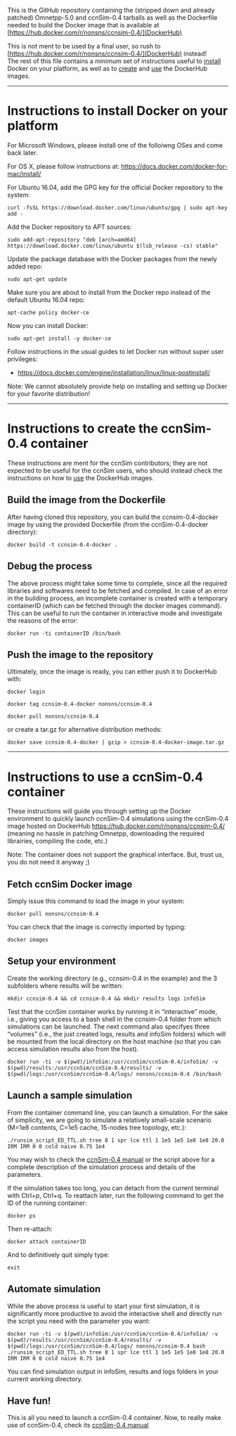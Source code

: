This is the GitHub repository containing the (stripped down and already patched) Omnetpp-5.0 and ccnSim-0.4 tarballs as well as the Dockerfile needed to build the Docker image that is available at [https://hub.docker.com/r/nonsns/ccnsim-0.4/](DockerHub)

This is not ment to be used by a final user, so rush to [https://hub.docker.com/r/nonsns/ccnsim-0.4/](DockerHub) instead!  
The rest of this file contains a minimum set of instructions useful to [install](#install) Docker on your platform, as well as to [create](#create) and [use](#use) the DockerHub images.

---
<a name="install"></a>
# Instructions to install Docker on your platform

For Microsoft Windows, please install one of the folloiwng OSes and come back later.

For OS X, please follow instructions at: https://docs.docker.com/docker-for-mac/install/

For Ubuntu 16.04, add the GPG key for the official Docker repository to the system:

    curl -fsSL https://download.docker.com/linux/ubuntu/gpg | sudo apt-key add -

Add the Docker repository to APT sources:

    sudo add-apt-repository "deb [arch=amd64] https://download.docker.com/linux/ubuntu $(lsb_release -cs) stable"

Update the package database with the Docker packages from the newly added repo:
    
    sudo apt-get update

Make sure you are about to install from the Docker repo instead of the default Ubuntu 16.04 repo:

    apt-cache policy docker-ce

Now you can install Docker:

    sudo apt-get install -y docker-ce

Follow instructions in the usual guides to let Docker run without super user privileges:
* https://docs.docker.com/engine/installation/linux/linux-postinstall/

Note: We cannot absolutely provide help on installing and setting up Docker for your favorite distribution!

---
<a name="create"></a>
# Instructions to create the ccnSim-0.4 container

These instructions are ment for the ccnSim contributors; they are not expected to be useful for the ccnSim users, who should instead check the instructions on how to [use](#use) the DockerHub images.

## Build the image from the Dockerfile 

After having cloned this repository, you can build the ccnsim-0.4-docker image by using the provided Dockerfile (from the ccnSim-0.4-docker directory):

    docker build -t ccnsim-0.4-docker .

## Debug the process  

The above process might take some time to complete, since all the required libraries and softwares need to be fetched and compiled. 
In case of an error in the building process, an incomplete container is created with a temporary containerID (which can be fetched through the docker images command). This can be useful to run the container in interactive mode and investigate the reasons of the error:

    docker run -ti containerID /bin/bash

## Push the image to the repository

Ultimately, once the image is ready, you can either push it to DockerHub with:

    docker login

    docker tag ccnsim-0.4-docker nonsns/ccnsim-0.4

    docker pull nonsns/ccnsim-0.4

or create a tar.gz for alternative distribution methods:

    docker save ccnsim-0.4-docker | gzip > ccnsim-0.4-docker-image.tar.gz
    
---
<a name="use"></a>
# Instructions to use a ccnSim-0.4 container

These instructions will guide you through setting up the Docker environment to quickly launch ccnSim-0.4 simulations using the ccnSim-0.4 image hosted on DockerHub https://hub.docker.com/r/nonsns/ccnsim-0.4/ (meaning no hassle in patching Omnetpp, downloading the required librairies, compiling the code, etc.)  

Note: The container does not support the graphical interface. But, trust us, you do not need it anyway ;)

##  Fetch ccnSim Docker image

Simply issue this command to load the image in your system:

    docker pull nonsns/ccnsim-0.4

You can check that the image is correctly imported by typing:

    docker images 

##  Setup your environment 

Create the working directory (e.g., ccnsim-0.4 in the example) and the 3 subfolders where results will be written: 

    mkdir ccnsim-0.4 && cd ccnsim-0.4 && mkdir results logs infoSim

Test that the ccnSim container works by running it in “interactive” mode, i.e., giving you access to a bash shell in the ccnsim-0.4 folder from which simulations can be launched. The next command also specifyes three “volumes” (i.e., the just created logs, results and infoSim folders) which will be mounted from the local directory on the host machine (so that you can access simulation results also from the host). 

    docker run -ti -v $(pwd)/infoSim:/usr/ccnSim/ccnSim-0.4/infoSim/ -v $(pwd)/results:/usr/ccnSim/ccnSim-0.4/results/ -v $(pwd)/logs:/usr/ccnSim/ccnSim-0.4/logs/ nonsns/ccnsim-0.4 /bin/bash

## Launch a sample simulation

From the container command line, you can launch a simulation. For the sake of simplicity, we are going to simulate a relatively small-scale scenario (M=1e8 contents, C=1e5 cache, 15-nodes tree topology, etc.): 

    ./runsim_script_ED_TTL.sh tree 8 1 spr lce ttl 1 1e5 1e5 1e8 1e8 20.0 IRM IRM 0 0 cold naive 0.75 1e4

You may wish to check the [ccnSim-0.4 manual](http://perso.telecom-paristech.fr/~drossi/index.php?n=Software.CcnSim?action=downloadman&upname=ccnSim-v0.4-Manual.pdf) or the script above for a complete description of the simulation process and details of the parameters.

If the simulation takes too long, you can detach from the current terminal with Ctrl+p, Ctrl+q. To reattach later, 
run the following command to get the ID of the running container:

    docker ps 
    
Then re-attach:

    docker attach containerID

And to definitively quit simply type:  

    exit 

## Automate simulation 

While the above process is useful to start your first simulation, it is significantly more productive to avoid the interactive shell and directly run the script you need with the parameter you want:

    docker run -ti -v $(pwd)/infoSim:/usr/ccnSim/ccnSim-0.4/infoSim/ -v $(pwd)/results:/usr/ccnSim/ccnSim-0.4/results/ -v $(pwd)/logs:/usr/ccnSim/ccnSim-0.4/logs/ nonsns/ccnsim-0.4 bash ./runsim_script_ED_TTL.sh tree 8 1 spr lce ttl 1 1e5 1e5 1e8 1e8 20.0 IRM IRM 0 0 cold naive 0.75 1e4 
    
You can find simulation output in infoSim, results and logs folders in your current working directory.   

## Have fun!

This is all you need to launch a ccnSim-0.4 container.   Now, to really make use of ccnSim-0.4, check its [ccnSim-0.4 manual](http://perso.telecom-paristech.fr/~drossi/index.php?n=Software.CcnSim?action=downloadman&upname=ccnSim-v0.4-Manual.pdf)



